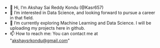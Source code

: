- 👋 Hi, I’m Akshay Sai Reddy Kondu (@Kasr657)
- 👀 I’m interested in Data Science, and looking forward to pursue a career in that field.
- 🌱 I’m currently exploring Machine Learning and Data Science. I will be uploading my projects here in github.
- 📫 How to reach me: You can contact me at "akshaysrkondu@gmail.com"

<!---
Kasr657/Kasr657 is a ✨ special ✨ repository because its `README.md` (this file) appears on your GitHub profile.
You can click the Preview link to take a look at your changes.
--->
